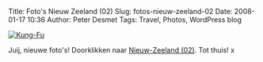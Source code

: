 Title: Foto's Nieuw Zeeland (02)
Slug: fotos-nieuw-zeeland-02
Date: 2008-01-17 10:36
Author: Peter Desmet
Tags: Travel, Photos, WordPress blog

[![Kung-Fu](http://lh3.ggpht.com/Peter.Desmet/R48adIj3VXI/AAAAAAAABA8/fJl_ZHHP3Ec/s800/DSC_0299.jpg)](http://picasaweb.google.com/Peter.Desmet/NieuwZeeland02 "Kung-Fu")

Juij, nieuwe foto's! Doorklikken naar [Nieuw-Zeeland (02)](http://picasaweb.google.com/Peter.Desmet/NieuwZeeland02). Tot thuis! x